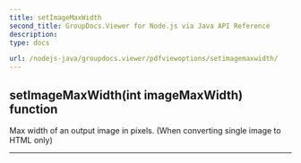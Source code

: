 ```yaml
---
title: setImageMaxWidth
second_title: GroupDocs.Viewer for Node.js via Java API Reference
description: 
type: docs

url: /nodejs-java/groupdocs.viewer/pdfviewoptions/setimagemaxwidth/
---
```


## setImageMaxWidth(int imageMaxWidth)  function
Max width of an output image in pixels. (When converting single image to HTML only)


---


